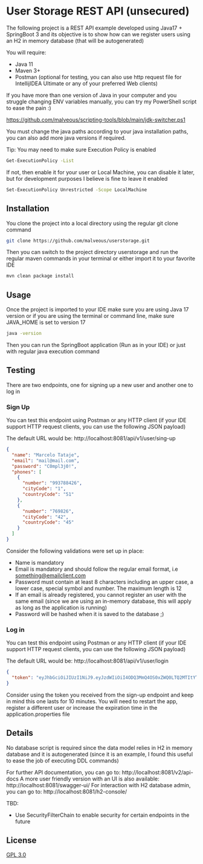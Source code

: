 # User Storage REST API (unsecured)

The following project is a REST API example developed using Java17 + SpringBoot 3 and its objective is to show how can we register users using an H2 in memory database (that will be autogenerated)

You will require:
- Java 11
- Maven 3+
- Postman (optional for testing, you can also use http request file for IntellijIDEA Ultimate or any of your preferred Web clients)

If you have more than one version of Java in your computer and you struggle changing ENV variables manually, you can try my PowerShell script to ease the pain :)

https://github.com/malveous/scripting-tools/blob/main/jdk-switcher.ps1

You must change the java paths according to your java installation paths, you can also add more java versions if required.

Tip: You may need to make sure Execution Policy is enabled

```bash
Get-ExecutionPolicy -List
```

If not, then enable it for your user or Local Machine, you can disable it later, but for development purposes I believe is fine to leave it enabled

```bash
Set-ExecutionPolicy Unrestricted -Scope LocalMachine
```

## Installation

You clone the project into a local directory using the regular git clone command

```bash
git clone https://github.com/malveous/userstorage.git
```

Then you can switch to the project directory userstorage and run the regular maven commands in your terminal or either import it to your favorite IDE

```bash
mvn clean package install
```

## Usage

Once the project is imported to your IDE make sure you are using Java 17 version or if you are using the terminal or command line, make sure JAVA_HOME is set to version 17

```bash
java -version
```

Then you can run the SpringBoot application (Run as in your IDE) or just with regular java execution command

## Testing

There are two endpoints, one for signing up a new user and another one to log in

### Sign Up

You can test this endpoint using Postman or any HTTP client (if your IDE support HTTP request clients, you can use the following JSON payload)

The default URL would be: http://localhost:8081/api/v1/user/sing-up

```json
{
  "name": "Marcelo Tataje",
  "email": "mail@mail.com",
  "password": "C0mpl3j0!",
  "phones": [
    {
      "number": "993788426",
      "cityCode": "1",
      "countryCode": "51"
    },
    {
      "number": "769826",
      "cityCode": "42",
      "countryCode": "45"
    }
  ]
}
```

Consider the following validations were set up in place:
- Name is mandatory
- Email is mandatory and should follow the regular email format, i.e something@emailclient.com
- Password must contain at least 8 characters including an upper case, a lower case, special symbol and number. The maximum length is 12
- If an email is already registered, you cannot register an user with the same email (since we are using an in-memory database, this will apply as long as the application is running)
- Password will be hashed when it is saved to the database ;)

### Log in

You can test this endpoint using Postman or any HTTP client (if your IDE support HTTP request clients, you can use the following JSON payload)

The default URL would be: http://localhost:8081/api/v1/user/login

```json
{
  "token": "eyJhbGciOiJIUzI1NiJ9.eyJzdWIiOiI4ODQ3MmQ4OS0xZWQ0LTQ2MTItYTk1MS05YmY1MjJhYzI0ZDEiLCJleHAiOjE3MjI0NDk5MzksImlhdCI6MTcyMjQ0OTMzOX0.ZI6PPNEy_jqxT_drKsfRIsUb-SBtH5IIMBbF8-J8eQY"
}
```

Consider using the token you received from the sign-up endpoint and keep in mind this one lasts for 10 minutes. You will need to restart the app, register a different user or increase the expiration time in the application.properties file

## Details

No database script is required since the data model relies in H2 in memory database and it is autogenerated (since it is an example, I found this useful to ease the job of executing DDL commands)

For further API documentation, you can go to: http://localhost:8081/v2/api-docs
A more user friendly version with an UI is also available: http://localhost:8081/swagger-ui/
For interaction with H2 database admin, you can go to: http://localhost:8081/h2-console/

TBD:

- Use SecurityFilterChain to enable security for certain endpoints in the future

## License

[GPL 3.0]([https://choosealicense.com/licenses/mit/](https://www.gnu.org/licenses/gpl-3.0.html))
